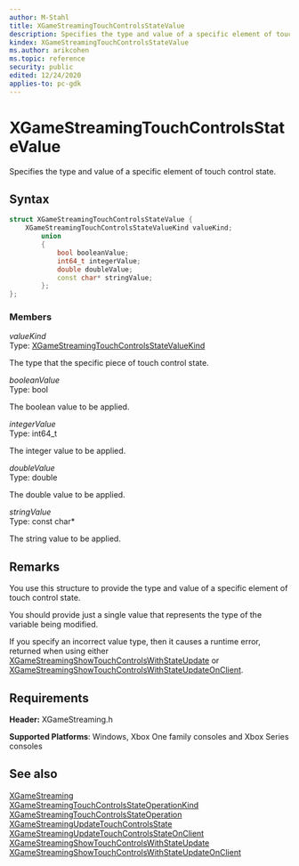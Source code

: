 ```yaml
---
author: M-Stahl
title: XGameStreamingTouchControlsStateValue
description: Specifies the type and value of a specific element of touch control state.
kindex: XGameStreamingTouchControlsStateValue
ms.author: arikcohen
ms.topic: reference
security: public
edited: 12/24/2020
applies-to: pc-gdk
---
```


# XGameStreamingTouchControlsStateValue

Specifies the type and value of a specific element of touch control state.

<a id="syntaxSection"></a>

## Syntax

```cpp
struct XGameStreamingTouchControlsStateValue {
    XGameStreamingTouchControlsStateValueKind valueKind;
        union
        {
            bool booleanValue;
            int64_t integerValue;
            double doubleValue;
            const char* stringValue;
        };
};
```

<a id="membersSection"></a>

### Members

*valueKind*  
Type: [XGameStreamingTouchControlsStateValueKind](../enums/xgamestreamingtouchcontrolsstatevaluekind.md)

The type that the specific piece of touch control state.

*booleanValue*  
Type: bool

The boolean value to be applied.

*integerValue*  
Type: int64_t

The integer value to be applied.

*doubleValue*  
Type: double

The double value to be applied.

*stringValue*  
Type: const char\*

The string value to be applied.

<a id="remarksSection"></a>

## Remarks

You use this structure to provide the type and value of a specific element of touch control state.

You should provide just a single value that represents the type of the variable being modified.

If you specify an incorrect value type, then it causes a runtime error, returned when using either [XGameStreamingShowTouchControlsWithStateUpdate](../functions/xgamestreamingshowtouchcontrolswithstateupdate.md) or [XGameStreamingShowTouchControlsWithStateUpdateOnClient](../functions/xgamestreamingshowtouchcontrolswithstateupdateonclient.md).

<a id="requirementsSection"></a>

## Requirements

**Header:** XGameStreaming.h

**Supported Platforms**: Windows, Xbox One family consoles and Xbox Series consoles

<a id="seealsoSection"></a>

## See also

[XGameStreaming](../xgamestreaming_members.md)  
[XGameStreamingTouchControlsStateOperationKind](../enums/xgamestreamingtouchcontrolsstateoperationkind.md)  
[XGameStreamingTouchControlsStateOperation](xgamestreamingtouchcontrolsstateoperation.md)  
[XGameStreamingUpdateTouchControlsState](../functions/xgamestreamingupdatetouchcontrolsstate.md)  
[XGameStreamingUpdateTouchControlsStateOnClient](../functions/xgamestreamingupdatetouchcontrolsstateonclient.md)  
[XGameStreamingShowTouchControlsWithStateUpdate](../functions/xgamestreamingshowtouchcontrolswithstateupdate.md)  [XGameStreamingShowTouchControlsWithStateUpdateOnClient](../functions/xgamestreamingshowtouchcontrolswithstateupdateonclient.md)  